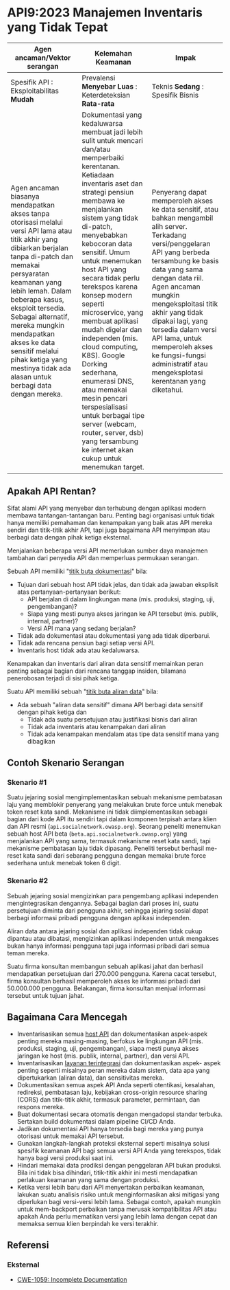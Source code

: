 # API9:2023 Manajemen Inventaris yang Tidak Tepat

| Agen ancaman/Vektor serangan | Kelemahan Keamanan | Impak |
| - | - | - |
| Spesifik API : Eksploitabilitas **Mudah** | Prevalensi **Menyebar Luas** : Keterdeteksian **Rata-rata** | Teknis **Sedang** : Spesifik Bisnis |
| Agen ancaman biasanya mendapatkan akses tanpa otorisasi melalui versi API lama atau titik akhir yang dibiarkan berjalan tanpa di-patch dan memakai persyaratan keamanan yang lebih lemah. Dalam beberapa kasus, eksploit tersedia. Sebagai alternatif, mereka mungkin mendapatkan akses ke data sensitif melalui pihak ketiga yang mestinya tidak ada alasan untuk berbagi data dengan mereka. | Dokumentasi yang kedaluwarsa membuat jadi lebih sulit untuk mencari dan/atau memperbaiki kerentanan. Ketiadaan inventaris aset dan strategi pensiun membawa ke menjalankan sistem yang tidak di-patch, menyebabkan kebocoran data sensitif. Umum untuk menemukan host API yang secara tidak perlu terekspos karena konsep modern seperti microservice, yang membuat aplikasi mudah digelar dan independen (mis. cloud computing, K8S). Google Dorking sederhana, enumerasi DNS, atau memakai mesin pencari terspesialisasi untuk berbagai tipe server (webcam, router, server, dsb) yang tersambung ke internet akan cukup untuk menemukan target. | Penyerang dapat memperoleh akses ke data sensitif, atau bahkan mengambil alih server. Terkadang versi/penggelaran API yang berbeda tersambung ke basis data yang sama dengan data riil. Agen ancaman mungkin mengeksploitasi titik akhir yang tidak dipakai lagi, yang tersedia dalam versi API lama, untuk memperoleh akses ke fungsi-fungsi administratif atau mengeksplotasi kerentanan yang diketahui. |

## Apakah API Rentan?

Sifat alami API yang menyebar dan terhubung dengan aplikasi modern membawa
tantangan-tantangan baru. Penting bagi organisasi untuk tidak hanya memiliki
pemahaman dan kenampakan yang baik atas API mereka sendiri dan titik-titik
akhir API, tapi juga bagaimana API menyimpan atau berbagi data dengan pihak
ketiga eksternal.

Menjalankan beberapa versi API memerlukan sumber daya manajemen tambahan
dari penyedia API dan memperluas permukaan serangan.

Sebuah API memiliki "<ins>titik buta dokumentasi</ins>" bila:

* Tujuan dari sebuah host API tidak jelas, dan tidak ada jawaban eksplisit
  atas pertanyaan-pertanyaan berikut:
  * API berjalan di dalam lingkungan mana (mis. produksi, staging, uji,
    pengembangan)?
  * Siapa yang mesti punya akses jaringan ke API tersebut (mis. publik,
    internal, partner)? 
  * Versi API mana yang sedang berjalan?
* Tidak ada dokumentasi atau dokumentasi yang ada tidak diperbarui.
* Tidak ada rencana pensiun bagi setiap versi API.
* Inventaris host tidak ada atau kedaluwarsa.

Kenampakan dan inventaris dari aliran data sensitif memainkan peran penting
sebagai bagian dari rencana tanggap insiden, bilamana penerobosan terjadi
di sisi pihak ketiga.

Suatu API memiliki sebuah "<ins>titik buta aliran data</ins>" bila:

* Ada sebuah "aliran data sensitif" dimana API berbagi data sensitif dengan
  pihak ketiga dan
  * Tidak ada suatu persetujuan atau justifikasi bisnis dari aliran
  * Tidak ada inventaris atau kenampakan dari aliran
  * Tidak ada kenampakan mendalam atas tipe data sensitif mana yang dibagikan

## Contoh Skenario Serangan

### Skenario #1

Suatu jejaring sosial mengimplementasikan sebuah mekanisme pembatasan laju
yang memblokir penyerang yang melakukan brute force untuk menebak token reset
kata sandi. Mekanisme ini tidak diimplementasikan sebagai bagian dari kode API
itu sendiri tapi dalam komponen terpisah antara klien dan API resmi 
(`api.socialnetwork.owasp.org`). Seorang peneliti menemukan sebuah host API
beta (`beta.api.socialnetwork.owasp.org`) yang menjalankan API yang sama,
termasuk mekanisme reset kata sandi, tapi mekanisme pembatasan laju tidak
dipasang. Peneliti tersebut berhasil me-reset kata sandi dari sebarang 
pengguna dengan memakai brute force sederhana untuk menebak token 6 digit.

### Skenario #2

Sebuah jejaring sosial mengizinkan para pengembang aplikasi independen 
mengintegrasikan dengannya. Sebagai bagian dari proses ini, suatu persetujuan
diminta dari pengguna akhir, sehingga jejaring sosial dapat berbagi informasi 
pribadi pengguna dengan aplikasi independen.

Aliran data antara jejaring sosial dan aplikasi independen tidak cukup dipantau
atau dibatasi, mengizinkan aplikasi independen untuk mengakses bukan hanya
informasi pengguna tapi juga informasi pribadi dari semua teman mereka.

Suatu firma konsultan membangun sebuah aplikasi jahat dan berhasil mendapatkan
persetujuan dari 270.000 pengguna. Karena cacat tersebut, firma konsultan
berhasil memperoleh akses ke informasi pribadi dari 50.000.000 pengguna. 
Belakangan, firma konsultan menjual informasi tersebut untuk tujuan jahat.

## Bagaimana Cara Mencegah
* Inventarisasikan semua <ins>host API</ins> dan dokumentasikan aspek-aspek
  penting mereka masing-masing, berfokus ke lingkungan API (mis. produksi, 
  staging, uji, pengembangan), siapa mesti punya akses jaringan ke host (mis.
  publik, internal, partner), dan versi API.
* Inventarisasikan <ins>layanan terintegrasi</ins> dan dokumentasikan aspek-
  aspek penting seperti misalnya peran mereka dalam sistem, data apa yang
  dipertukarkan (aliran data), dan sensitivitas mereka. 
* Dokumentasikan semua aspek API Anda seperti otentikasi, kesalahan, 
  redireksi, pembatasan laju, kebijakan cross-origin resource sharing (CORS)
  dan titik-titik akhir, termasuk parameter, permintaan, dan respons mereka.
* Buat dokumentasi secara otomatis dengan mengadopsi standar terbuka. Sertakan
  build dokumentasi dalam pipeline CI/CD Anda.
* Jadikan dokumentasi API hanya tersedia bagi mereka yang punya otorisasi
  untuk memakai API tersebut.
* Gunakan langkah-langkah proteksi eksternal seperti misalnya solusi spesifik
  keamanan API bagi semua versi API Anda yang terekspos, tidak hanya bagi
  versi produksi saat ini.
* Hindari memakai data prodiksi dengan penggelaran API bukan produksi. Bila
  ini tidak bisa dihindari, titik-titik akhir ini mesti mendapatkan perlakuan
  keamanan yang sama dengan produksi.
* Ketika versi lebih baru dari API menyertakan perbaikan keamanan, lakukan
  suatu analisis risiko untuk menginformasikan aksi mitigasi yang diperlukan
  bagi versi-versi lebih lama. Sebagai contoh, apakah mungkin untuk 
  mem-backport perbaikan tanpa merusak kompatibilitas API atau apakah Anda
  perlu mematikan versi yang lebih lama dengan cepat dan memaksa semua klien
  berpindah ke versi terakhir.

## Referensi

### Eksternal

* [CWE-1059: Incomplete Documentation][1]

[1]: https://cwe.mitre.org/data/definitions/1059.html

